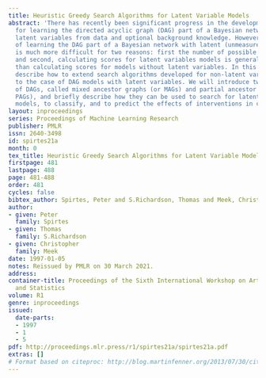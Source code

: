 ```yaml
---
title: Heuristic Greedy Search Algorithms for Latent Variable Models
abstract: 'There has recently been significant progress in the development of algorithms
  for learning the directed acyclic graph (DAG) part of a Bayesian network without
  latent variables from data and optional background knowledge. However, the problem
  of learning the DAG part of a Bayesian network with latent (unmeasured) variables
  is much more difficult for two reasons: first the number of possible models is infinite,
  and second, calculating scores for latent variables models is generally much slower
  than calculating scores for models without latent variables. In this paper we will
  describe how to extend search algorithms developed for non-latent variable DAG models
  to the case of DAG models with latent variables. We will introduce two generalizations
  of DAGs, called mixed ancestor graphs (or MAGs) and partial ancestor graphs (or
  PAGs), and briefly describe how they can be used to search for latent variable DAG
  models, to classify, and to predict the effects of interventions in causal systems.'
layout: inproceedings
series: Proceedings of Machine Learning Research
publisher: PMLR
issn: 2640-3498
id: spirtes21a
month: 0
tex_title: Heuristic Greedy Search Algorithms for Latent Variable Models
firstpage: 481
lastpage: 488
page: 481-488
order: 481
cycles: false
bibtex_author: Spirtes, Peter and S.Richardson, Thomas and Meek, Christopher
author:
- given: Peter
  family: Spirtes
- given: Thomas
  family: S.Richardson
- given: Christopher
  family: Meek
date: 1997-01-05
notes: Reissued by PMLR on 30 March 2021.
address:
container-title: Proceedings of the Sixth International Workshop on Artificial Intelligence
  and Statistics
volume: R1
genre: inproceedings
issued:
  date-parts:
  - 1997
  - 1
  - 5
pdf: http://proceedings.mlr.press/r1/spirtes21a/spirtes21a.pdf
extras: []
# Format based on citeproc: http://blog.martinfenner.org/2013/07/30/citeproc-yaml-for-bibliographies/
---
```

